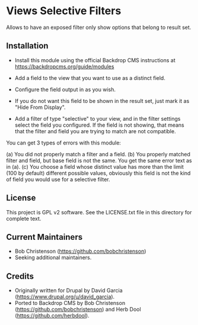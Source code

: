 Views Selective Filters
=======================

Allows to have an exposed filter only show options that belong to result set.

Installation
------------

- Install this module using the official Backdrop CMS instructions at
  https://backdropcms.org/guide/modules
  
- Add a field to the view that you want to use as a distinct field.

- Configure the field output in as you wish.

- If you do not want this field to be shown in the result set,
  just mark it as "Hide From Display".
  
- Add a filter of type "selective" to your view, and in the filter settings
  select the field you configured. If the field is not showing, that means
  that the filter and field you are trying to match are not compatible.

You can get 3 types of errors with this module:

  (a) You did not properly match a filter and a field.
  (b) You properly matched filter and field, but base field is not the same.
      You get the same error text as in (a).
  (c) You choose a field whose distinct value has more than the limit (100 by default) 
      different possible values, obviously this field is not the kind of field you 
      would use for a selective filter.


License
-------

This project is GPL v2 software. See the LICENSE.txt file in this directory for
complete text.


Current Maintainers
-------------------

- Bob Christenson (https://github.com/bobchristenson)
- Seeking additional maintainers.


Credits
-------

- Originally written for Drupal by David Garcia (https://www.drupal.org/u/david_garcia).
- Ported to Backdrop CMS by Bob Christenson (https://github.com/bobchristenson) and Herb Dool (https://github.com/herbdool).

